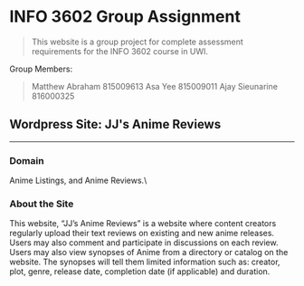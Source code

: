 # INFO 3602 Group Assignment
>This website is a group project for complete assessment requirements for the INFO 3602 course in UWI.

Group Members:
>Matthew Abraham 815009613
>Asa Yee 815009011
>Ajay Sieunarine 816000325

## Wordpress Site: JJ's Anime Reviews
---
### Domain
   Anime Listings, and Anime Reviews.\

### About the Site
   This website, “JJ’s Anime Reviews” is a website where content creators regularly upload their text reviews on existing and new anime releases. Users may also comment and participate in discussions on each review. Users may also view synopses of Anime from a directory or catalog on the website. The synopses will tell them limited information such as: creator, plot, genre, release date, completion date (if applicable) and duration.

